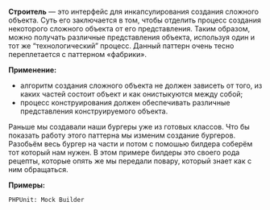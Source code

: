 **Строитель** — это интерфейс для инкапсулирования создания сложного объекта. Суть его заключается в том, чтобы отделить
процесс создания некоторого сложного объекта от его представления. Таким образом, можно получать различные представления
объекта, используя один и тот же “технологический” процесс. Данный паттерн очень тесно переплетается с паттерном «фабрики».

**Применение:**
* алгоритм создания сложного объекта не должен зависеть от того, из каких частей состоит объект и как онистыкуются между собой;
* процесс конструирования должен обеспечивать различные представления конструируемого объекта.

Раньше мы создавали наши бургеры уже из готовых классов. Что бы показать работу этого паттерна мы изменим создание бургеров.
Разобьём весь бургер на части и потом с помошью билдера соберём тот который нам нужен. В этом примере билдеры это своего рода рецепты,
которые опять же мы передали повару, который знает как с ним обращаться.


**Примеры:**

    PHPUnit: Mock Builder

